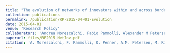 ```yaml
---
title: "The evolution of networks of innovators within and across borders: Evidence from patent data"
collection: publications
permalink: /publication/RP-2015-04-01-Evolution
date: 2015-04-01
venue: 'Research Policy'
collaborators: 'Andrea Morescalchi, Fabio Pammolli, Alexander M Petersen and Massimo Riccaboni'
paperurl: files/RP2015_NetInv.pdf
citation: 'A. Morescalchi, F. Pammolli, O. Penner, A.M. Petersen, M. Riccaboni (2015) &quot;The evolution of networks of innovators within and across borders: Evidence from patent data&quot; <i>Research Policy</i>. 44(3)'
---
```

